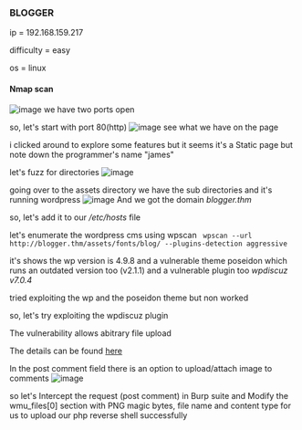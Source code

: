 ### BLOGGER

ip = 192.168.159.217

difficulty = easy

os = linux

#### Nmap scan
![image](https://github.com/0xVenus/0xVenus.github.io/assets/97831939/fd87fd72-91cb-4063-88e8-0fbf2bc82576)
we have two ports open

so, let's start with port 80(http)
![image](https://github.com/0xVenus/0xVenus.github.io/assets/97831939/df21a51a-74aa-40f4-b2c4-1948199b65d3)
see what we have on the page

i clicked around to explore some features but it seems it's a Static page but note down the programmer's name "james"

let's fuzz for directories
![image](https://github.com/0xVenus/0xVenus.github.io/assets/97831939/751e1462-c090-46c4-8cd5-bd34543c6e12)

going over to the assets directory we have the sub directories and it's running wordpress
![image](https://github.com/0xVenus/0xVenus.github.io/assets/97831939/edb574bc-101e-4df1-8592-0553fbe7bdb0)
And we got the domain *blogger.thm*

so, let's add it to our */etc/hosts* file

let's enumerate the wordpress cms using wpscan
``` wpscan --url http://blogger.thm/assets/fonts/blog/ --plugins-detection aggressive```

it's shows the wp version is 4.9.8 and a vulnerable theme poseidon which runs an outdated version too (v2.1.1)
and a vulnerable plugin too *wpdiscuz v7.0.4*

tried exploiting the wp and the poseidon theme but non worked

so, let's try exploiting the wpdiscuz plugin

The vulnerability allows abitrary file upload

The details can be found [here](https://www.wordfence.com/blog/2020/07/critical-arbitrary-file-upload-vulnerability-patched-in-wpdiscuz-plugin/)

In the post comment field there is an option to upload/attach image to comments
![image](https://github.com/0xVenus/0xVenus.github.io/assets/97831939/836b6e24-7d8f-4f27-97cb-18c0cbd326ad)

so let's Intercept the request (post comment) in Burp suite and Modify the wmu_files[0] section with PNG magic bytes, file name and content type for us to upload our php reverse shell successfully









